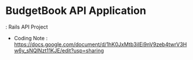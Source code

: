 BudgetBook API Application
=====

: Rails API Project

* Coding Note : https://docs.google.com/document/d/1hK0JxMtb3iIEi9nV9zeb4twrV3Hw6y_sNQlNzt11KJE/edit?usp=sharing


